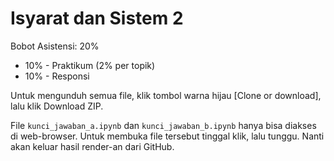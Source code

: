 # Isyarat dan Sistem 2

Bobot Asistensi: 20%
* 10% - Praktikum (2% per topik)
* 10% - Responsi

Untuk mengunduh semua file, klik tombol warna hijau [Clone or download], lalu klik Download ZIP.

File `kunci_jawaban_a.ipynb` dan `kunci_jawaban_b.ipynb` hanya bisa diakses di web-browser. Untuk membuka file tersebut tinggal klik, lalu tunggu. Nanti akan keluar hasil render-an dari GitHub.
